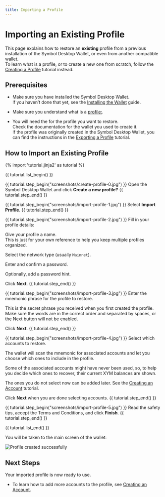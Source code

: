 ```yaml
---
title: Importing a Profile
---
```


# Importing an Existing Profile

This page explains how to restore an **existing** profile from a previous installation of the Symbol Desktop Wallet, or even from another compatible wallet.  
To learn what is a profile, or to create a new one from scratch, follow the [Creating a Profile](./create-profile.md) tutorial instead.

## Prerequisites

* Make sure you have installed the Symbol Desktop Wallet.  
If you haven’t done that yet, see the [Installing the Wallet](./install.md) guide.

* Make sure you understand what is a <profile:>.

* You will need the <mnemonic phrase:> for the profile you want to restore.  
Check the documentation for the wallet you used to create it.  
If the profile was originally created in the Symbol Desktop Wallet, you can find the instructions in the [Exporting a Profile](./export-profile.md) tutorial.

## How to Import an Existing Profile

{% import 'tutorial.jinja2' as tutorial %}

{{ tutorial.list_begin() }}

{{ tutorial.step_begin("screenshots/create-profile-0.jpg") }}
Open the Symbol Desktop Wallet and click **Create a new profile?**
{{ tutorial.step_end() }}

{{ tutorial.step_begin("screenshots/import-profile-1.jpg") }}
Select **Import Profile**.
{{ tutorial.step_end() }}

{{ tutorial.step_begin("screenshots/import-profile-2.jpg") }}
Fill in your profile details:

Give your profile a name.  
This is just for your own reference to help you keep multiple profiles organized.

Select the network type (usually `Mainnet`).

Enter and confirm a password.

Optionally, add a password hint.

Click **Next**.
{{ tutorial.step_end() }}

{{ tutorial.step_begin("screenshots/import-profile-3.jpg") }}
Enter the mnemonic phrase for the profile to restore.

This is the secret phrase you received when you first created the profile.  
Make sure the words are in the correct order and separated by spaces, or the Next button will not be enabled.

Click **Next**.
{{ tutorial.step_end() }}

{{ tutorial.step_begin("screenshots/import-profile-4.jpg") }}
Select which accounts to restore.

The wallet will scan the mnemonic for associated accounts and let you choose which ones to include in the profile.

Some of the associated accounts might have never been used, so, to help you decide which ones to recover,
their current XYM balances are shown.

The ones you do not select now can be added later.
See the [Creating an Account](./create-account.md) tutorial.

Click **Next** when you are done selecting accounts.
{{ tutorial.step_end() }}

{{ tutorial.step_begin("screenshots/import-profile-5.jpg") }}
Read the safety tips, accept the Terms and Conditions, and click **Finish**.
{{ tutorial.step_end() }}

{{ tutorial.list_end() }}

You will be taken to the main screen of the wallet:

![Profile created successfully](screenshots/create-profile-8.jpg)

## Next Steps

Your imported profile is now ready to use.

* To learn how to add more accounts to the profile, see [Creating an Account](./create-account.md).

